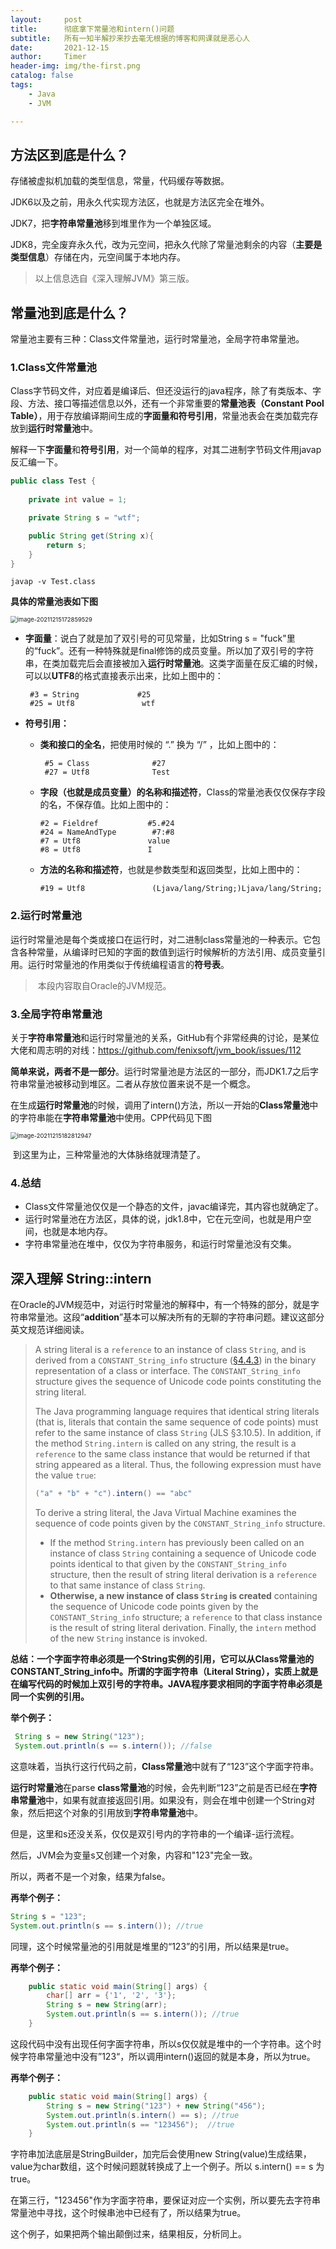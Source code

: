 ```yaml
---
layout:     post
title:      彻底拿下常量池和intern()问题
subtitle:   所有一知半解抄来抄去毫无根据的博客和网课就是恶心人
date:       2021-12-15
author:     Timer
header-img: img/the-first.png
catalog: false
tags:
    - Java
    - JVM

---
```


## 方法区到底是什么？

存储被虚拟机加载的类型信息，常量，代码缓存等数据。

JDK6以及之前，用永久代实现方法区，也就是方法区完全在堆外。

JDK7，把**字符串常量池**移到堆里作为一个单独区域。

JDK8，完全废弃永久代，改为元空间，把永久代除了常量池剩余的内容（**主要是类型信息**）存储在内，元空间属于本地内存。

> 以上信息选自《深入理解JVM》第三版。  



## 常量池到底是什么？

常量池主要有三种：Class文件常量池，运行时常量池，全局字符串常量池。

### 1.Class文件常量池

Class字节码文件，对应着是编译后、但还没运行的java程序，除了有类版本、字段、方法、接口等描述信息以外，还有一个非常重要的**常量池表（Constant Pool Table）**，用于存放编译期间生成的**字面量和符号引用**，常量池表会在类加载完存放到**运行时常量池**中。

解释一下**字面量**和**符号引用**，对一个简单的程序，对其二进制字节码文件用javap反汇编一下。

```java
public class Test {
    
    private int value = 1;

    private String s = "wtf";

    public String get(String x){
        return s;
    }
}
```

```shell
javap -v Test.class
```

**具体的常量池表如下图**

<img src="https://gitee.com/timerizaya/timer-pic/raw/master/img/image-20211215172859529.png" alt="image-20211215172859529" style="zoom:67%;" /> 

- **字面量**：说白了就是加了双引号的可见常量，比如String s = "fuck"里的“fuck”。还有一种特殊就是final修饰的成员变量。所以加了双引号的字符串，在类加载完后会直接被加入**运行时常量池**。这类字面量在反汇编的时候，可以以**UTF8**的格式直接表示出来，比如上图中的：

  ```shell
   #3 = String             #25 
   #25 = Utf8               wtf
  ```

- **符号引用：**

  - **类和接口的全名**，把使用时候的 “.” 换为 “/” ，比如上图中的：

    ```shell
     #5 = Class              #27  
     #27 = Utf8              Test
    ```

  - **字段（也就是成员变量）的名称和描述符**，Class的常量池表仅仅保存字段的名，不保存值。比如上图中的：

    ```shell
    #2 = Fieldref           #5.#24
    #24 = NameAndType        #7:#8 
    #7 = Utf8               value
    #8 = Utf8               I
    ```

  - **方法的名称和描述符**，也就是参数类型和返回类型，比如上图中的：

    ```shell
    #19 = Utf8               (Ljava/lang/String;)Ljava/lang/String;
    ```

### 2.运行时常量池

​	运行时常量池是每个类或接口在运行时，对二进制class常量池的一种表示。它包含各种常量，从编译时已知的字面的数值到运行时候解析的方法引用、成员变量引用。运行时常量池的作用类似于传统编程语言的**符号表**。

> ​	本段内容取自Oracle的JVM规范。  

### 3.全局字符串常量池

​	关于**字符串常量池**和运行时常量池的关系，GitHub有个非常经典的讨论，是某位大佬和周志明的对线：https://github.com/fenixsoft/jvm_book/issues/112

​	**简单来说，两者不是一部分**。运行时常量池是方法区的一部分，而JDK1.7之后字符串常量池被移动到堆区。二者从存放位置来说不是一个概念。

​	在生成**运行时常量池**的时候，调用了intern()方法，所以一开始的**Class常量池**中的字符串能在**字符串常量池**中使用。CPP代码见下图

<img src="https://gitee.com/timerizaya/timer-pic/raw/master/img/image-20211215182812947.png" alt="image-20211215182812947" style="zoom:67%;" />

​	到这里为止，三种常量池的大体脉络就理清楚了。

### 4.总结

- Class文件常量池仅仅是一个静态的文件，javac编译完，其内容也就确定了。
- 运行时常量池在方法区，具体的说，jdk1.8中，它在元空间，也就是用户空间，也就是本地内存。
- 字符串常量池在堆中，仅仅为字符串服务，和运行时常量池没有交集。



## 深入理解 String::intern

在Oracle的JVM规范中，对运行时常量池的解释中，有一个特殊的部分，就是字符串常量池。这段“**addition**”基本可以解决所有的无聊的字符串问题。建议这部分英文规范详细阅读。

> A string literal is a `reference` to an instance of class `String`, and is derived from a `CONSTANT_String_info` structure ([§4.4.3](https://docs.oracle.com/javase/specs/jvms/se7/html/jvms-4.html#jvms-4.4.3)) in the binary representation of a class or interface. The `CONSTANT_String_info` structure gives the sequence of Unicode code points constituting the string literal.
>
> The Java programming language requires that identical string literals (that is, literals that contain the same sequence of code points) must refer to the same instance of class `String` (JLS §3.10.5). In addition, if the method `String.intern` is called on any string, the result is a `reference` to the same class instance that would be returned if that string appeared as a literal. Thus, the following expression must have the value `true`:
>
> ```java
> ("a" + "b" + "c").intern() == "abc"
> ```
>
> To derive a string literal, the Java Virtual Machine examines the sequence of code points given by the `CONSTANT_String_info` structure.
>
> - If the method `String.intern` has previously been called on an instance of class `String` containing a sequence of Unicode code points identical to that given by the `CONSTANT_String_info` structure, then the result of string literal derivation is a `reference` to that same instance of class `String`.
> - **Otherwise, a new instance of class `String` is created** containing the sequence of Unicode code points given by the `CONSTANT_String_info` structure; a `reference` to that class instance is the result of string literal derivation. Finally, the `intern` method of the new `String` instance is invoked.

​	**总结：一个字面字符串必须是一个String实例的引用，它可以从Class常量池的CONSTANT_String_info中。所谓的字面字符串（Literal String），实质上就是在编写代码的时候加上双引号的字符串。JAVA程序要求相同的字面字符串必须是同一个实例的引用。**

**举个例子：**

```java
 String s = new String("123");
 System.out.println(s == s.intern()); //false
```

这意味着，当执行这行代码之前，**Class常量池**中就有了“123”这个字面字符串。

**运行时常量池**在parse **class常量池**的时候，会先判断“123”之前是否已经在**字符串常量池**中，如果有就直接返回引用。如果没有，则会在堆中创建一个String对象，然后把这个对象的引用放到**字符串常量池**中。

但是，这里和s还没关系，仅仅是双引号内的字符串的一个编译-运行流程。

然后，JVM会为变量s又创建一个对象，内容和"123"完全一致。

所以，两者不是一个对象，结果为false。

**再举个例子：**

```java
String s = "123";
System.out.println(s == s.intern()); //true
```

同理，这个时候常量池的引用就是堆里的“123”的引用，所以结果是true。

**再举个例子：**

```java
    public static void main(String[] args) {
        char[] arr = {'1', '2', '3'};
        String s = new String(arr);
        System.out.println(s == s.intern()); //true
    }
```

这段代码中没有出现任何字面字符串，所以s仅仅就是堆中的一个字符串。这个时候字符串常量池中没有”123“，所以调用intern()返回的就是本身，所以为true。

**再举个例子：**

```java
    public static void main(String[] args) {
        String s = new String("123") + new String("456");
        System.out.println(s.intern() == s); //true
        System.out.println(s == "123456");  //true
    }
```

字符串加法底层是StringBuilder，加完后会使用new String(value)生成结果，value为char数组，这个时候问题就转换成了上一个例子。所以 s.intern() == s 为 true。

在第三行，"123456"作为字面字符串，要保证对应一个实例，所以要先去字符串常量池中寻找，这个时候串池中已经有了，所以结果为true。

这个例子，如果把两个输出颠倒过来，结果相反，分析同上。
